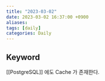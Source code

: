```yaml
---
title: "2023-03-02"
date: 2023-03-02 16:37:00 +0900
aliases: 
tags: [daily]
categories: Daily
---
```


## Keyword

[[PostgreSQL]] 에도 Cache 가 존재한다.